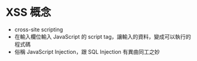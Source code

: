 # XSS 概念

- cross-site scripting
- 在輸入欄位輸入 JavaScript 的 script tag，讓輸入的資料，變成可以執行的程式碼
- 俗稱 JavaScript Injection，跟 SQL Injection 有異曲同工之妙
